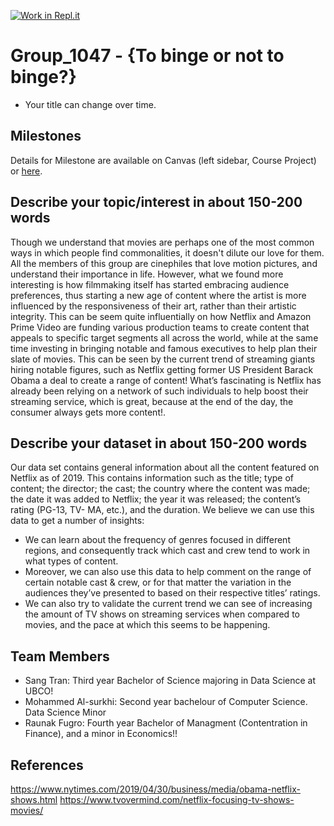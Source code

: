 [![Work in Repl.it](https://classroom.github.com/assets/work-in-replit-14baed9a392b3a25080506f3b7b6d57f295ec2978f6f33ec97e36a161684cbe9.svg)](https://classroom.github.com/online_ide?assignment_repo_id=362776&assignment_repo_type=GroupAssignmentRepo)
# Group_1047 - {To binge or not to binge?}

- Your title can change over time.

## Milestones

Details for Milestone are available on Canvas (left sidebar, Course Project) or [here](https://firas.moosvi.com/courses/data301/project/milestone01.html).

## Describe your topic/interest in about 150-200 words

Though we understand that movies are perhaps one of the most common ways in which people find commonalities, it doesn't dilute our love for them. All the members of this group are cinephiles that love motion pictures, and understand their importance in life. However, what we found more interesting is how filmmaking itself has started embracing audience preferences, thus starting a new age of content where the artist is more influenced by the responsiveness of their art, rather than their artistic integrity. This can be seem quite influentially on how Netflix and Amazon Prime Video are funding various production teams to create content that appeals to specific target segments all across the world, while at the same time investing in bringing notable and famous executives to help plan their slate of movies. This can be seen by the current trend of streaming giants hiring notable figures, such as Netflix getting former US President Barack Obama a deal to create a range of content! What’s fascinating is Netflix has already been relying on a network of such individuals to help boost their streaming service, which is great, because at the end of the day, the consumer always gets more content!. 

## Describe your dataset in about 150-200 words

Our data set contains general information about all the content featured on Netflix as of 2019. This contains information such as the title; type of content; the director; the cast; the country where the content was made; the date it was added to Netflix; the year it was released; the content’s rating (PG-13, TV- MA, etc.), and the duration. We believe we can use this data to get a number of insights:
- We can learn about the frequency of genres focused in different regions, and consequently track which cast and crew tend to work in what types of content. 
- Moreover, we can also use this data to help comment on the range of certain notable cast & crew, or for that matter the variation in the audiences they’ve presented to based on their respective titles’ ratings. 
- We can also try to validate the current trend we can see of increasing the amount of TV shows on streaming services when compared to movies, and the pace at which this seems to be happening. 

## Team Members

- Sang Tran: Third year Bachelor of Science majoring in Data Science at UBCO!
- Mohammed Al-surkhi: Second year bachelour of Computer Science. Data Science Minor
- Raunak Fugro: Fourth year Bachelor of Managment (Contentration in Finance), and a minor in Economics!!

## References

https://www.nytimes.com/2019/04/30/business/media/obama-netflix-shows.html
https://www.tvovermind.com/netflix-focusing-tv-shows-movies/
